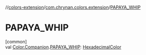 //[colors-extension](../../index.md)/[com.chrynan.colors.extension](index.md)/[PAPAYA_WHIP](-p-a-p-a-y-a_-w-h-i-p.md)

# PAPAYA_WHIP

[common]\
val [Color.Companion](../../../colors-core/colors-core/com.chrynan.colors/-color/-companion/index.md).[PAPAYA_WHIP](-p-a-p-a-y-a_-w-h-i-p.md): [HexadecimalColor](../../../colors-core/colors-core/com.chrynan.colors/-hexadecimal-color/index.md)
